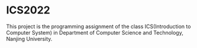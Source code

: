# ICS2022

This project is the programming assignment of the class ICS(Introduction to Computer System)
in Department of Computer Science and Technology, Nanjing University.


